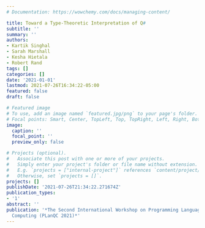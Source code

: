 ```yaml
---
# Documentation: https://wowchemy.com/docs/managing-content/

title: Toward a Type-Theoretic Interpretation of Q#
subtitle: ''
summary: ''
authors:
- Kartik Singhal
- Sarah Marshall
- Kesha Hietala
- Robert Rand
tags: []
categories: []
date: '2021-01-01'
lastmod: 2021-07-26T16:34:22-05:00
featured: false
draft: false

# Featured image
# To use, add an image named `featured.jpg/png` to your page's folder.
# Focal points: Smart, Center, TopLeft, Top, TopRight, Left, Right, BottomLeft, Bottom, BottomRight.
image:
  caption: ''
  focal_point: ''
  preview_only: false

# Projects (optional).
#   Associate this post with one or more of your projects.
#   Simply enter your project's folder or file name without extension.
#   E.g. `projects = ["internal-project"]` references `content/project/deep-learning/index.md`.
#   Otherwise, set `projects = []`.
projects: []
publishDate: '2021-07-26T21:34:22.271674Z'
publication_types:
- '1'
abstract: ''
publication: '*The Second International Workshop on Programming Languages for Quantum
  Computing (PLanQC 2021)*'
---
```

